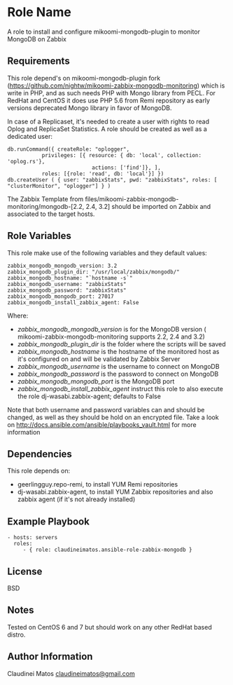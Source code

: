 Role Name
=========

A role to install and configure mikoomi-mongodb-plugin to monitor MongoDB on Zabbix

Requirements
------------

This role depend's on mikoomi-mongodb-plugin fork (https://github.com/nightw/mikoomi-zabbix-mongodb-monitoring) which is write in PHP, and as such needs PHP with Mongo library from PECL. For RedHat and CentOS it does use PHP 5.6 from Remi repository as early versions deprecated Mongo library in favor of MongoDB.

In case of a Replicaset, it's needed to create a user with rights to read Oplog and ReplicaSet Statistics.
A role should be created as well as a dedicated user:

    db.runCommand({ createRole: "oplogger", 
               privileges: [{ resource: { db: 'local', collection: 'oplog.rs'},
                               actions: ['find']}, ],
               roles: [{role: 'read', db: 'local'}] })
    db.createUser ( { user: "zabbixStats", pwd: "zabbixStats", roles: [ "clusterMonitor", "oplogger"] } )

The Zabbix Template from files/mikoomi-zabbix-mongodb-monitoring/mongodb-[2.2, 2.4, 3.2] should be imported on Zabbix and associated to the target hosts.


Role Variables
--------------

This role make use of the following variables and they default values:

    zabbix_mongodb_mongodb_version: 3.2
    zabbix_mongodb_plugin_dir: "/usr/local/zabbix/mongodb/"
    zabbix_mongodb_hostname: "`hostname -s`" 
    zabbix_mongodb_username: "zabbixStats"
    zabbix_mongodb_password: "zabbixStats"
    zabbix_mongodb_mongodb_port: 27017
    zabbix_mongodb_install_zabbix_agent: False

Where:

- *zabbix_mongodb_mongodb_version* is for the MongoDB version ( mikoomi-zabbix-mongodb-monitoring supports 2.2, 2.4 and 3.2)
- *zabbix_mongodb_plugin_dir* is the folder where the scripts will be saved
- *zabbix_mongodb_hostname* is the hostname of the monitored host as it's configured on and will be validated by Zabbix Server
- *zabbix_mongodb_username* is the username to connect on MongoDB
- *zabbix_mongodb_password* is the password to connect on MongoDB
- *zabbix_mongodb_mongodb_port* is the MongoDB port
- *zabbix_mongodb_install_zabbix_agent* instruct this role to also execute the role dj-wasabi.zabbix-agent; defaults to False

Note that both username and password variables can and should be changed, as well as they should be hold on an encrypted file.
Take a look on http://docs.ansible.com/ansible/playbooks_vault.html for more information


Dependencies
------------

This role depends on:

- geerlingguy.repo-remi, to install YUM Remi repositories
- dj-wasabi.zabbix-agent, to install YUM Zabbix repositories and also zabbix agent (if it's not already installed)

Example Playbook
----------------
    - hosts: servers
      roles:
         - { role: claudineimatos.ansible-role-zabbix-mongodb }

License
-------

BSD


Notes
-----

Tested on CentOS 6 and 7 but should work on any other RedHat based distro.


Author Information
------------------

Claudinei Matos <claudineimatos@gmail.com>
